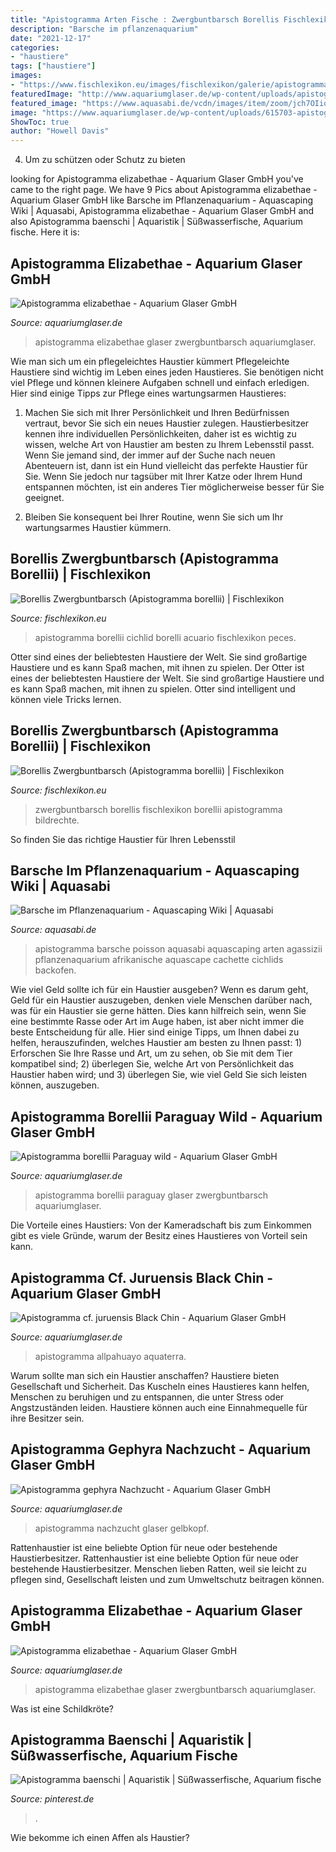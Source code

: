 ```yaml
---
title: "Apistogramma Arten Fische : Zwergbuntbarsch Borellis Fischlexikon Borellii Apistogramma Bildrechte"
description: "Barsche im pflanzenaquarium"
date: "2021-12-17"
categories:
- "haustiere"
tags: ["haustiere"]
images:
- "https://www.fischlexikon.eu/images/fischlexikon/galerie/apistogramma-borellii-01.jpg"
featuredImage: "http://www.aquariumglaser.de/wp-content/uploads/apistogramma-elizabethae5.jpg"
featured_image: "https://www.aquasabi.de/vcdn/images/item/zoom/jch7OIioW6/apistogramma.jpg"
image: "https://www.aquariumglaser.de/wp-content/uploads/615703-apistogramma-borellii-wild1.jpg"
ShowToc: true
author: "Howell Davis"
---
```



4. Um zu schützen oder Schutz zu bieten

	

		
looking for Apistogramma elizabethae - Aquarium Glaser GmbH you've came to the right page. We have 9 Pics about Apistogramma elizabethae - Aquarium Glaser GmbH like Barsche im Pflanzenaquarium - Aquascaping Wiki | Aquasabi, Apistogramma elizabethae - Aquarium Glaser GmbH and also Apistogramma baenschi | Aquaristik | Süßwasserfische, Aquarium fische. Here it is:
		
    
## Apistogramma Elizabethae - Aquarium Glaser GmbH

<img loading=lazy src="http://www.aquariumglaser.de/wp-content/uploads/apistogramma-elizabethae5.jpg" onerror="this.onerror=null;this.src='https://tse3.mm.bing.net/th?id=OIP.j-jWiAc5xuLXGmNxFms0RwHaE8&amp;pid=15.1';" alt="Apistogramma elizabethae - Aquarium Glaser GmbH">

_Source: aquariumglaser.de_

>apistogramma elizabethae glaser zwergbuntbarsch aquariumglaser. 

	

Wie man sich um ein pflegeleichtes Haustier kümmert
Pflegeleichte Haustiere sind wichtig im Leben eines jeden Haustieres. Sie benötigen nicht viel Pflege und können kleinere Aufgaben schnell und einfach erledigen. Hier sind einige Tipps zur Pflege eines wartungsarmen Haustieres:
1. Machen Sie sich mit Ihrer Persönlichkeit und Ihren Bedürfnissen vertraut, bevor Sie sich ein neues Haustier zulegen. Haustierbesitzer kennen ihre individuellen Persönlichkeiten, daher ist es wichtig zu wissen, welche Art von Haustier am besten zu Ihrem Lebensstil passt. Wenn Sie jemand sind, der immer auf der Suche nach neuen Abenteuern ist, dann ist ein Hund vielleicht das perfekte Haustier für Sie. Wenn Sie jedoch nur tagsüber mit Ihrer Katze oder Ihrem Hund entspannen möchten, ist ein anderes Tier möglicherweise besser für Sie geeignet.

2. Bleiben Sie konsequent bei Ihrer Routine, wenn Sie sich um Ihr wartungsarmes Haustier kümmern.

    
## Borellis Zwergbuntbarsch (Apistogramma Borellii) | Fischlexikon

<img loading=lazy src="https://www.fischlexikon.eu/images/fischlexikon/galerie/apistogramma-borellii-04.jpg" onerror="this.onerror=null;this.src='https://tse4.mm.bing.net/th?id=OIP.scQW8qBoHpyy3YwDccKxFQAAAA&amp;pid=15.1';" alt="Borellis Zwergbuntbarsch (Apistogramma borellii) | Fischlexikon">

_Source: fischlexikon.eu_

>apistogramma borellii cichlid borelli acuario fischlexikon peces. 

	

Otter sind eines der beliebtesten Haustiere der Welt. Sie sind großartige Haustiere und es kann Spaß machen, mit ihnen zu spielen.
Der Otter ist eines der beliebtesten Haustiere der Welt. Sie sind großartige Haustiere und es kann Spaß machen, mit ihnen zu spielen. Otter sind intelligent und können viele Tricks lernen.

    
## Borellis Zwergbuntbarsch (Apistogramma Borellii) | Fischlexikon

<img loading=lazy src="https://www.fischlexikon.eu/images/fischlexikon/galerie/apistogramma-borellii-01.jpg" onerror="this.onerror=null;this.src='https://tse2.mm.bing.net/th?id=OIP.Z6TulyFr__P8NAXRQB98_gHaE7&amp;pid=15.1';" alt="Borellis Zwergbuntbarsch (Apistogramma borellii) | Fischlexikon">

_Source: fischlexikon.eu_

>zwergbuntbarsch borellis fischlexikon borellii apistogramma bildrechte. 

	

So finden Sie das richtige Haustier für Ihren Lebensstil

    
## Barsche Im Pflanzenaquarium - Aquascaping Wiki | Aquasabi

<img loading=lazy src="https://www.aquasabi.de/vcdn/images/item/zoom/jch7OIioW6/apistogramma.jpg" onerror="this.onerror=null;this.src='https://tse1.mm.bing.net/th?id=OIP.4lma_hRYPrWmehyuGalSxwHaE8&amp;pid=15.1';" alt="Barsche im Pflanzenaquarium - Aquascaping Wiki | Aquasabi">

_Source: aquasabi.de_

>apistogramma barsche poisson aquasabi aquascaping arten agassizii pflanzenaquarium afrikanische aquascape cachette cichlids backofen. 

	

Wie viel Geld sollte ich für ein Haustier ausgeben?
Wenn es darum geht, Geld für ein Haustier auszugeben, denken viele Menschen darüber nach, was für ein Haustier sie gerne hätten. Dies kann hilfreich sein, wenn Sie eine bestimmte Rasse oder Art im Auge haben, ist aber nicht immer die beste Entscheidung für alle. Hier sind einige Tipps, um Ihnen dabei zu helfen, herauszufinden, welches Haustier am besten zu Ihnen passt: 1) Erforschen Sie Ihre Rasse und Art, um zu sehen, ob Sie mit dem Tier kompatibel sind; 2) überlegen Sie, welche Art von Persönlichkeit das Haustier haben wird; und 3) überlegen Sie, wie viel Geld Sie sich leisten können, auszugeben.

    
## Apistogramma Borellii Paraguay Wild - Aquarium Glaser GmbH

<img loading=lazy src="https://www.aquariumglaser.de/wp-content/uploads/615703-apistogramma-borellii-wild1.jpg" onerror="this.onerror=null;this.src='https://tse4.mm.bing.net/th?id=OIP.yRn9kj8Okaouhg2B3fIH9gHaE8&amp;pid=15.1';" alt="Apistogramma borellii Paraguay wild - Aquarium Glaser GmbH">

_Source: aquariumglaser.de_

>apistogramma borellii paraguay glaser zwergbuntbarsch aquariumglaser. 

	

Die Vorteile eines Haustiers: Von der Kameradschaft bis zum Einkommen gibt es viele Gründe, warum der Besitz eines Haustieres von Vorteil sein kann.

    
## Apistogramma Cf. Juruensis Black Chin - Aquarium Glaser GmbH

<img loading=lazy src="https://www.aquariumglaser.de/wp-content/uploads/Apistogramma_cf_juruensis_Black_Chin.jpg" onerror="this.onerror=null;this.src='https://tse4.mm.bing.net/th?id=OIP.Z6BiRgZuUKM42fNZDwBWTAHaE8&amp;pid=15.1';" alt="Apistogramma cf. juruensis Black Chin - Aquarium Glaser GmbH">

_Source: aquariumglaser.de_

>apistogramma allpahuayo aquaterra. 

	

Warum sollte man sich ein Haustier anschaffen?
Haustiere bieten Gesellschaft und Sicherheit. Das Kuscheln eines Haustieres kann helfen, Menschen zu beruhigen und zu entspannen, die unter Stress oder Angstzuständen leiden. Haustiere können auch eine Einnahmequelle für ihre Besitzer sein.

    
## Apistogramma Gephyra Nachzucht - Aquarium Glaser GmbH

<img loading=lazy src="http://www.aquariumglaser.de/wp-content/uploads/Apistogramma_gephyra_Nachzucht.1.2.jpg" onerror="this.onerror=null;this.src='https://tse2.mm.bing.net/th?id=OIP.VwALIBoizzgMDW6aBNZIxQHaE8&amp;pid=15.1';" alt="Apistogramma gephyra Nachzucht - Aquarium Glaser GmbH">

_Source: aquariumglaser.de_

>apistogramma nachzucht glaser gelbkopf. 

	

Rattenhaustier ist eine beliebte Option für neue oder bestehende Haustierbesitzer.
Rattenhaustier ist eine beliebte Option für neue oder bestehende Haustierbesitzer. Menschen lieben Ratten, weil sie leicht zu pflegen sind, Gesellschaft leisten und zum Umweltschutz beitragen können.

    
## Apistogramma Elizabethae - Aquarium Glaser GmbH

<img loading=lazy src="http://www.aquariumglaser.de/wp-content/uploads/apistogramma-elizabethae3.jpg" onerror="this.onerror=null;this.src='https://tse3.mm.bing.net/th?id=OIP.pi2675Vol4ulrm34U3nCyAHaE8&amp;pid=15.1';" alt="Apistogramma elizabethae - Aquarium Glaser GmbH">

_Source: aquariumglaser.de_

>apistogramma elizabethae glaser zwergbuntbarsch aquariumglaser. 

	

Was ist eine Schildkröte?

    
## Apistogramma Baenschi | Aquaristik | Süßwasserfische, Aquarium Fische

<img loading=lazy src="https://i.pinimg.com/236x/16/8d/49/168d49e9ea38705beac962a798895ffc.jpg" onerror="this.onerror=null;this.src='https://tse3.mm.bing.net/th?id=OIP.7IQfGSDoEsylUJRrWEwK-AAAAA&amp;pid=15.1';" alt="Apistogramma baenschi | Aquaristik | Süßwasserfische, Aquarium fische">

_Source: pinterest.de_

>. 

	

Wie bekomme ich einen Affen als Haustier?

